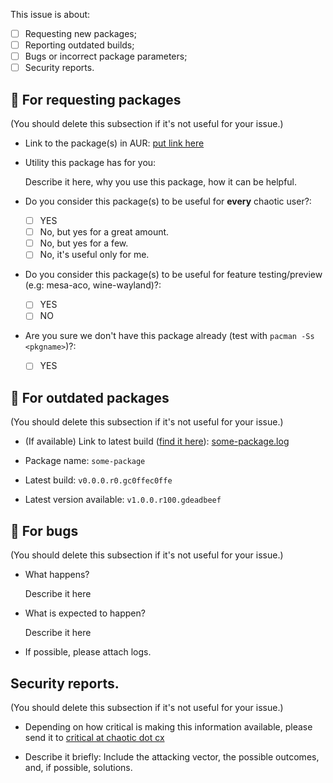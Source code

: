 This issue is about:

- [ ] Requesting new packages;
- [ ] Reporting outdated builds;
- [ ] Bugs or incorrect package parameters;
- [ ] Security reports.

## 👶 For requesting packages

(You should delete this subsection if it's not useful for your issue.)

- Link to the package(s) in AUR: [put link here](https://example.com)

- Utility this package has for you:

  Describe it here, why you use this package, how it can be helpful.

- Do you consider this package(s) to be useful for **every** chaotic user?:

  - [ ] YES
  - [ ] No, but yes for a great amount.
  - [ ] No, but yes for a few.
  - [ ] No, it's useful only for me.

- Do you consider this package(s) to be useful for feature testing/preview (e.g: mesa-aco, wine-wayland)?:

  - [ ] YES
  - [ ] NO

- Are you sure we don't have this package already (test with `pacman -Ss <pkgname>`)?:
  - [ ] YES

## 👴 For outdated packages

(You should delete this subsection if it's not useful for your issue.)

- (If available) Link to latest build ([find it here](https://builds.garudalinux.org/repos/chaotic-aur/logs/)): [some-package.log](https://builds.garudalinux.org/repos/chaotic-aur/logs/some-package.log)

- Package name: `some-package`

- Latest build: `v0.0.0.r0.gc0ffec0ffe`

- Latest version available: `v1.0.0.r100.gdeadbeef`

## 🐛 For bugs

(You should delete this subsection if it's not useful for your issue.)

- What happens?

  Describe it here

- What is expected to happen?

  Describe it here

- If possible, please attach logs.

## Security reports.

(You should delete this subsection if it's not useful for your issue.)

- Depending on how critical is making this information available, please send it to [critical at chaotic dot cx](mailto:critical@chaotic.cx)

- Describe it briefly: Include the attacking vector, the possible outcomes, and, if possible, solutions.
